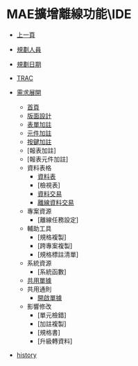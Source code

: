 # MAE擴增離線功能\IDE
* [上一頁](../../README.md)
* [規劃人員](README.md#user)
* [規劃日期](README.md#updatedate)
* [TRAC](README.md#trac)
* [需求展開](README.md#requirement)
    * [首頁](Home/README)
    * [版面設計](FormDesign/README)
    * [表單加註](FormAnnotation/README)
    * [元件加註](ObjectAnnotation/README)
    * [按鍵加註](ButtonAnnotation/README)
    * [報表加註]
    * [報表元件加註]
    * 資料表格
        * [資料表](Physical/README.md)
        * [檢視表]
        * [資料交易](DataTable/README)
        * [離線資料交易](OfflinePosting/README.md)
    * 專案資源
        * [離線任務設定]
    * 輔助工具
        * [規格複製]
        * [跨專案複製]
        * [規格標註清單]
    * 系統資源
        * [系統函數]
    * [共用單據](ShareForm/README)
    * 共用通則
        * [開啟單據](RulesDialog/README)
    * 影響修改
        * [單元檢錯]
        * [加註複製]
        * [規格書]
        * [升級轉資料]
        
* [history](history.md)